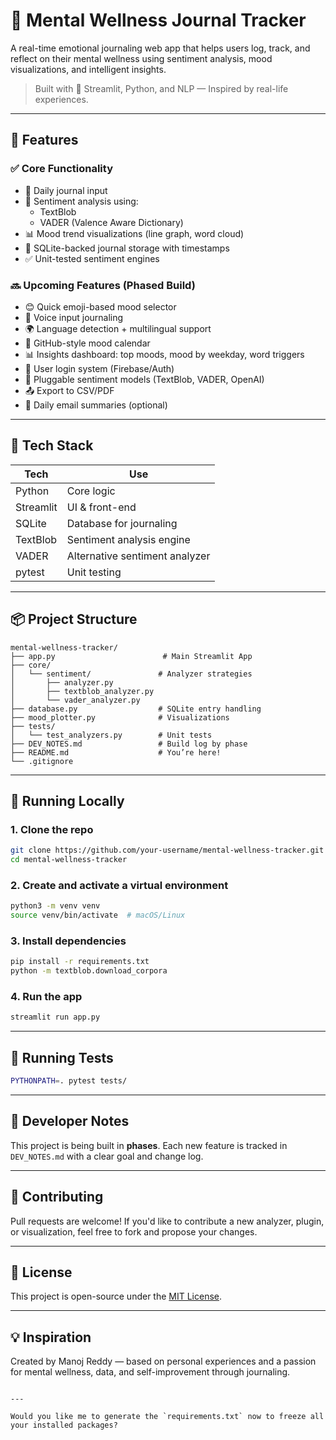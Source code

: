 # 🧠 Mental Wellness Journal Tracker

A real-time emotional journaling web app that helps users log, track, and reflect on their mental wellness using sentiment analysis, mood visualizations, and intelligent insights.

> Built with 💚 Streamlit, Python, and NLP — Inspired by real-life experiences.

---

## 🚀 Features

### ✅ Core Functionality
- 📝 Daily journal input
- 🧠 Sentiment analysis using:
  - TextBlob
  - VADER (Valence Aware Dictionary)
- 📊 Mood trend visualizations (line graph, word cloud)
- 💾 SQLite-backed journal storage with timestamps
- ✅ Unit-tested sentiment engines

### 🔜 Upcoming Features (Phased Build)
- 😊 Quick emoji-based mood selector
- 🎤 Voice input journaling
- 🌍 Language detection + multilingual support
- 📆 GitHub-style mood calendar
- 📊 Insights dashboard: top moods, mood by weekday, word triggers
- 🔐 User login system (Firebase/Auth)
- 🧱 Pluggable sentiment models (TextBlob, VADER, OpenAI)
- 📤 Export to CSV/PDF
- 📧 Daily email summaries (optional)

---

## 🧱 Tech Stack

| Tech       | Use                            |
|------------|---------------------------------|
| Python     | Core logic                     |
| Streamlit  | UI & front-end                 |
| SQLite     | Database for journaling        |
| TextBlob   | Sentiment analysis engine      |
| VADER      | Alternative sentiment analyzer |
| pytest     | Unit testing                   |

---

## 📦 Project Structure

```
mental-wellness-tracker/
├── app.py                        # Main Streamlit App
├── core/
│   └── sentiment/               # Analyzer strategies
│       ├── analyzer.py
│       ├── textblob_analyzer.py
│       └── vader_analyzer.py
├── database.py                  # SQLite entry handling
├── mood_plotter.py              # Visualizations
├── tests/
│   └── test_analyzers.py        # Unit tests
├── DEV_NOTES.md                 # Build log by phase
├── README.md                    # You’re here!
└── .gitignore
```

---

## 🧪 Running Locally

### 1. Clone the repo
```bash
git clone https://github.com/your-username/mental-wellness-tracker.git
cd mental-wellness-tracker
```

### 2. Create and activate a virtual environment
```bash
python3 -m venv venv
source venv/bin/activate  # macOS/Linux
```

### 3. Install dependencies
```bash
pip install -r requirements.txt
python -m textblob.download_corpora
```

### 4. Run the app
```bash
streamlit run app.py
```

---

## 🧪 Running Tests
```bash
PYTHONPATH=. pytest tests/
```

---

## 📄 Developer Notes
This project is being built in **phases**. Each new feature is tracked in `DEV_NOTES.md` with a clear goal and change log.

---

## 🙌 Contributing
Pull requests are welcome! If you'd like to contribute a new analyzer, plugin, or visualization, feel free to fork and propose your changes.

---

## 📜 License
This project is open-source under the [MIT License](LICENSE).

---

## 💡 Inspiration
Created by Manoj Reddy — based on personal experiences and a passion for mental wellness, data, and self-improvement through journaling.
```

---

Would you like me to generate the `requirements.txt` now to freeze all your installed packages?
